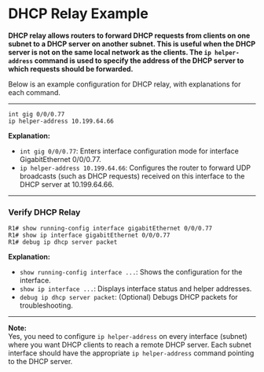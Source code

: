# DHCP Relay Example

**DHCP relay allows routers to forward DHCP requests from clients on one subnet to a DHCP server on another subnet. This is useful when the DHCP server is not on the same local network as the clients. The `ip helper-address` command is used to specify the address of the DHCP server to which requests should be forwarded.**

Below is an example configuration for DHCP relay, with explanations for each command.

---

```
int gig 0/0/0.77
ip helper-address 10.199.64.66
```
**Explanation:**
- `int gig 0/0/0.77`: Enters interface configuration mode for interface GigabitEthernet 0/0/0.77.
- `ip helper-address 10.199.64.66`: Configures the router to forward UDP broadcasts (such as DHCP requests) received on this interface to the DHCP server at 10.199.64.66.

---

### Verify DHCP Relay

```
R1# show running-config interface gigabitEthernet 0/0/0.77
R1# show ip interface gigabitEthernet 0/0/0.77
R1# debug ip dhcp server packet
```
**Explanation:**
- `show running-config interface ...`: Shows the configuration for the interface.
- `show ip interface ...`: Displays interface status and helper addresses.
- `debug ip dhcp server packet`: (Optional) Debugs DHCP packets for troubleshooting.

---

**Note:**  
Yes, you need to configure `ip helper-address` on every interface (subnet) where you want DHCP clients to reach a remote DHCP server. Each subnet interface should have the appropriate `ip helper-address` command pointing to the DHCP server.